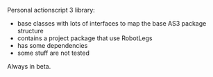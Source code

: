 Personal actionscript 3 library:- base classes with lots of interfaces to map the base AS3 package structure- contains a project package that use RobotLegs- has some dependencies- some stuff are not testedAlways in beta.